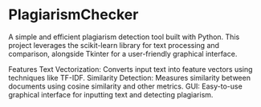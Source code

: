 # PlagiarismChecker
A simple and efficient plagiarism detection tool built with Python. This project leverages the scikit-learn library for text processing and comparison, alongside Tkinter for a user-friendly graphical interface.

Features
Text Vectorization: Converts input text into feature vectors using techniques like TF-IDF.
Similarity Detection: Measures similarity between documents using cosine similarity and other metrics.
GUI: Easy-to-use graphical interface for inputting text and detecting plagiarism.

